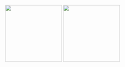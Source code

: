 
<p align='center'>

</p>
<p align='center'> 
  
</p>

<p align="center">
    <img src="https://github-readme-stats.vercel.app/api?username=Iucism&theme=nord&hide_border=true&count_private=true&show_icons=true&bg_color=22272e" height="180">
    <img src="https://github-readme-stats.vercel.app/api/top-langs/?username=Iucism&theme=nord&hide_border=true&bg_color=22272e" height="180">
</p>
